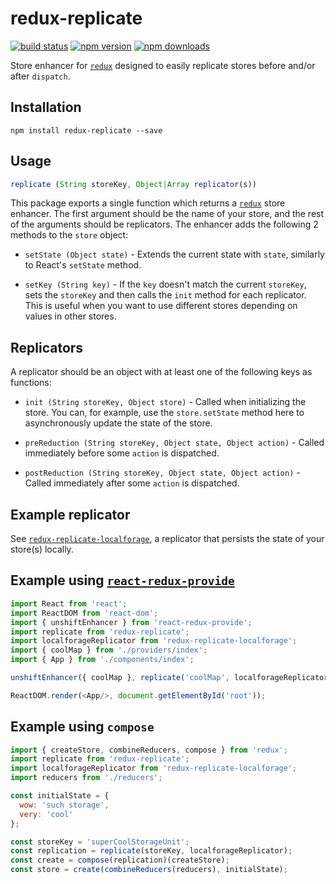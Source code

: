 # redux-replicate

[![build status](https://img.shields.io/travis/loggur/redux-replicate/master.svg?style=flat-square)](https://travis-ci.org/loggur/redux-replicate) [![npm version](https://img.shields.io/npm/v/redux-replicate.svg?style=flat-square)](https://www.npmjs.com/package/redux-replicate)
[![npm downloads](https://img.shields.io/npm/dm/redux-replicate.svg?style=flat-square)](https://www.npmjs.com/package/redux-replicate)

Store enhancer for [`redux`](https://github.com/rackt/redux) designed to easily replicate stores before and/or after `dispatch`.


## Installation

```
npm install redux-replicate --save
```


## Usage

```js
replicate (String storeKey, Object|Array replicator(s))
```

This package exports a single function which returns a [`redux`](https://github.com/rackt/redux) store enhancer.  The first argument should be the name of your store, and the rest of the arguments should be replicators.  The enhancer adds the following 2 methods to the `store` object:

- `setState (Object state)` - Extends the current state with `state`, similarly to React's `setState` method.

- `setKey (String key)` - If the `key` doesn't match the current `storeKey`, sets the `storeKey` and then calls the `init` method for each replicator.  This is useful when you want to use different stores depending on values in other stores.


## Replicators

A replicator should be an object with at least one of the following keys as functions:

- `init (String storeKey, Object store)` - Called when initializing the store.  You can, for example, use the `store.setState` method here to asynchronously update the state of the store.

- `preReduction (String storeKey, Object state, Object action)` - Called immediately before some `action` is dispatched.

- `postReduction (String storeKey, Object state, Object action)` - Called immediately after some `action` is dispatched.


## Example replicator

See [`redux-replicate-localforage`](https://github.com/loggur/redux-replicate-localforage), a replicator that persists the state of your store(s) locally.


## Example using [`react-redux-provide`](https://github.com/loggur/react-redux-provide)

```js
import React from 'react';
import ReactDOM from 'react-dom';
import { unshiftEnhancer } from 'react-redux-provide';
import replicate from 'redux-replicate';
import localforageReplicator from 'redux-replicate-localforage';
import { coolMap } from './providers/index';
import { App } from './components/index';

unshiftEnhancer({ coolMap }, replicate('coolMap', localforageReplicator));

ReactDOM.render(<App/>, document.getElementById('root'));
```


## Example using `compose`

```js
import { createStore, combineReducers, compose } from 'redux';
import replicate from 'redux-replicate';
import localforageReplicator from 'redux-replicate-localforage';
import reducers from './reducers';

const initialState = {
  wow: 'such storage',
  very: 'cool'
};

const storeKey = 'superCoolStorageUnit';
const replication = replicate(storeKey, localforageReplicator);
const create = compose(replication)(createStore);
const store = create(combineReducers(reducers), initialState);
```
